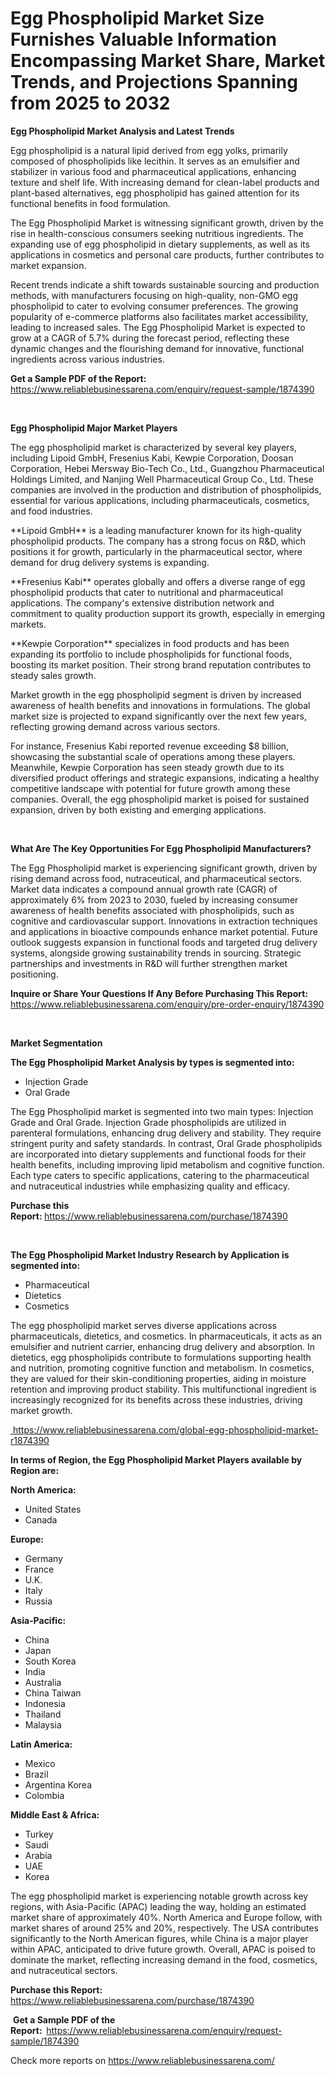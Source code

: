 <p><h1>Egg Phospholipid Market Size Furnishes Valuable Information Encompassing Market Share, Market Trends, and Projections Spanning from 2025 to 2032</h1></p><p><strong>Egg Phospholipid Market Analysis and Latest Trends</strong></p>
<p><p>Egg phospholipid is a natural lipid derived from egg yolks, primarily composed of phospholipids like lecithin. It serves as an emulsifier and stabilizer in various food and pharmaceutical applications, enhancing texture and shelf life. With increasing demand for clean-label products and plant-based alternatives, egg phospholipid has gained attention for its functional benefits in food formulation. </p><p>The Egg Phospholipid Market is witnessing significant growth, driven by the rise in health-conscious consumers seeking nutritious ingredients. The expanding use of egg phospholipid in dietary supplements, as well as its applications in cosmetics and personal care products, further contributes to market expansion. </p><p>Recent trends indicate a shift towards sustainable sourcing and production methods, with manufacturers focusing on high-quality, non-GMO egg phospholipid to cater to evolving consumer preferences. The growing popularity of e-commerce platforms also facilitates market accessibility, leading to increased sales. The Egg Phospholipid Market is expected to grow at a CAGR of 5.7% during the forecast period, reflecting these dynamic changes and the flourishing demand for innovative, functional ingredients across various industries.</p></p>
<p><strong>Get a Sample PDF of the Report:&nbsp;</strong> <a href="https://www.reliablebusinessarena.com/enquiry/request-sample/1874390?utm_campaign=2138&utm_medium=2&utm_source=Github&utm_content=ia&utm_term=30012025&utm_id=egg-phospholipid">https://www.reliablebusinessarena.com/enquiry/request-sample/1874390</a></p>
<p>&nbsp;</p>
<p><strong>Egg Phospholipid Major Market Players</strong></p>
<p><p>The egg phospholipid market is characterized by several key players, including Lipoid GmbH, Fresenius Kabi, Kewpie Corporation, Doosan Corporation, Hebei Mersway Bio-Tech Co., Ltd., Guangzhou Pharmaceutical Holdings Limited, and Nanjing Well Pharmaceutical Group Co., Ltd. These companies are involved in the production and distribution of phospholipids, essential for various applications, including pharmaceuticals, cosmetics, and food industries.</p><p>**Lipoid GmbH** is a leading manufacturer known for its high-quality phospholipid products. The company has a strong focus on R&D, which positions it for growth, particularly in the pharmaceutical sector, where demand for drug delivery systems is expanding.</p><p>**Fresenius Kabi** operates globally and offers a diverse range of egg phospholipid products that cater to nutritional and pharmaceutical applications. The company's extensive distribution network and commitment to quality production support its growth, especially in emerging markets.</p><p>**Kewpie Corporation** specializes in food products and has been expanding its portfolio to include phospholipids for functional foods, boosting its market position. Their strong brand reputation contributes to steady sales growth.</p><p>Market growth in the egg phospholipid segment is driven by increased awareness of health benefits and innovations in formulations. The global market size is projected to expand significantly over the next few years, reflecting growing demand across various sectors.</p><p>For instance, Fresenius Kabi reported revenue exceeding $8 billion, showcasing the substantial scale of operations among these players. Meanwhile, Kewpie Corporation has seen steady growth due to its diversified product offerings and strategic expansions, indicating a healthy competitive landscape with potential for future growth among these companies. Overall, the egg phospholipid market is poised for sustained expansion, driven by both existing and emerging applications.</p></p>
<p>&nbsp;</p>
<p><strong>What Are The Key Opportunities For Egg Phospholipid Manufacturers?</strong></p>
<p><p>The Egg Phospholipid market is experiencing significant growth, driven by rising demand across food, nutraceutical, and pharmaceutical sectors. Market data indicates a compound annual growth rate (CAGR) of approximately 6% from 2023 to 2030, fueled by increasing consumer awareness of health benefits associated with phospholipids, such as cognitive and cardiovascular support. Innovations in extraction techniques and applications in bioactive compounds enhance market potential. Future outlook suggests expansion in functional foods and targeted drug delivery systems, alongside growing sustainability trends in sourcing. Strategic partnerships and investments in R&D will further strengthen market positioning.</p></p>
<p><strong>Inquire or Share Your Questions If Any Before Purchasing This Report:</strong> <a href="https://www.reliablebusinessarena.com/enquiry/pre-order-enquiry/1874390?utm_campaign=2138&utm_medium=2&utm_source=Github&utm_content=ia&utm_term=30012025&utm_id=egg-phospholipid">https://www.reliablebusinessarena.com/enquiry/pre-order-enquiry/1874390</a></p>
<p>&nbsp;</p>
<p><strong>Market Segmentation</strong></p>
<p><strong>The Egg Phospholipid Market Analysis by types is segmented into:</strong></p>
<p><ul><li>Injection Grade</li><li>Oral Grade</li></ul></p>
<p><p>The Egg Phospholipid market is segmented into two main types: Injection Grade and Oral Grade. Injection Grade phospholipids are utilized in parenteral formulations, enhancing drug delivery and stability. They require stringent purity and safety standards. In contrast, Oral Grade phospholipids are incorporated into dietary supplements and functional foods for their health benefits, including improving lipid metabolism and cognitive function. Each type caters to specific applications, catering to the pharmaceutical and nutraceutical industries while emphasizing quality and efficacy.</p></p>
<p><strong>Purchase this Report:&nbsp;</strong><a href="https://www.reliablebusinessarena.com/purchase/1874390?utm_campaign=2138&utm_medium=2&utm_source=Github&utm_content=ia&utm_term=30012025&utm_id=egg-phospholipid">https://www.reliablebusinessarena.com/purchase/1874390</a></p>
<p>&nbsp;</p>
<p><strong>The Egg Phospholipid Market Industry Research by Application is segmented into:</strong></p>
<p><ul><li>Pharmaceutical</li><li>Dietetics</li><li>Cosmetics</li></ul></p>
<p><p>The egg phospholipid market serves diverse applications across pharmaceuticals, dietetics, and cosmetics. In pharmaceuticals, it acts as an emulsifier and nutrient carrier, enhancing drug delivery and absorption. In dietetics, egg phospholipids contribute to formulations supporting health and nutrition, promoting cognitive function and metabolism. In cosmetics, they are valued for their skin-conditioning properties, aiding in moisture retention and improving product stability. This multifunctional ingredient is increasingly recognized for its benefits across these industries, driving market growth.</p></p>
<p><a href="https://www.reliablebusinessarena.com/global-egg-phospholipid-market-r1874390?utm_campaign=2138&utm_medium=2&utm_source=Github&utm_content=ia&utm_term=30012025&utm_id=egg-phospholipid">&nbsp;https://www.reliablebusinessarena.com/global-egg-phospholipid-market-r1874390</a></p>
<p><strong>In terms of Region, the Egg Phospholipid Market Players available by Region are:</strong></p>
<p>
    <p> <strong> North America: </strong>
        <ul>
            <li>United States</li>
            <li>Canada</li>
        </ul>
        </p> 
    <p> <strong> Europe: </strong>
        <ul>
            <li>Germany</li>
            <li>France</li>
            <li>U.K.</li>
            <li>Italy</li>
            <li>Russia</li>
        </ul>
        </p> 
    <p> <strong> Asia-Pacific: </strong>
        <ul>
            <li>China</li>
            <li>Japan</li>
            <li>South Korea</li>
            <li>India</li>
            <li>Australia</li>
            <li>China Taiwan</li>
            <li>Indonesia</li>
            <li>Thailand</li>
            <li>Malaysia</li>
        </ul>
        </p> 
    <p> <strong> Latin America: </strong>
        <ul>
            <li>Mexico</li>
            <li>Brazil</li>
            <li>Argentina Korea</li>
            <li>Colombia</li>
        </ul>
        </p> 
    <p> <strong> Middle East & Africa: </strong>
        <ul>
            <li>Turkey</li>
            <li>Saudi</li>
            <li>Arabia</li>
            <li>UAE</li>
            <li>Korea</li>
        </ul>
    </p>
    </p>
<p><p>The egg phospholipid market is experiencing notable growth across key regions, with Asia-Pacific (APAC) leading the way, holding an estimated market share of approximately 40%. North America and Europe follow, with market shares of around 25% and 20%, respectively. The USA contributes significantly to the North American figures, while China is a major player within APAC, anticipated to drive future growth. Overall, APAC is poised to dominate the market, reflecting increasing demand in the food, cosmetics, and nutraceutical sectors.</p></p>
<p><strong>Purchase this Report: </strong><a href="https://www.reliablebusinessarena.com/purchase/1874390?utm_campaign=2138&utm_medium=2&utm_source=Github&utm_content=ia&utm_term=30012025&utm_id=egg-phospholipid">https://www.reliablebusinessarena.com/purchase/1874390</a></p>
<p>&nbsp;<strong>Get a Sample PDF of the Report:&nbsp;&nbsp;</strong><a href="https://www.reliablebusinessarena.com/enquiry/request-sample/1874390?utm_campaign=2138&utm_medium=2&utm_source=Github&utm_content=ia&utm_term=30012025&utm_id=egg-phospholipid">https://www.reliablebusinessarena.com/enquiry/request-sample/1874390</a></p>
<p><strong></strong></p>
<p>Check more reports on <a href="https://www.reliablebusinessarena.com/?utm_campaign=2138&utm_medium=2&utm_source=Github&utm_content=ia&utm_term=30012025&utm_id=egg-phospholipid">https://www.reliablebusinessarena.com/</a></p>